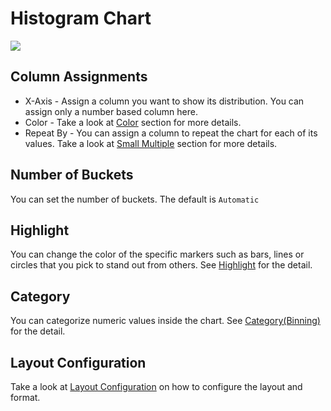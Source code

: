 # Histogram Chart

![](images/histogram.png)

## Column Assignments

* X-Axis - Assign a column you want to show its distribution. You can assign only a number based column here.
* Color - Take a look at [Color](color.md) section for more details.
* Repeat By - You can assign a column to repeat the chart for each of its values. Take a look at [Small Multiple](small-multiple.md) section for more details.

## Number of Buckets

You can set the number of buckets. The default is `Automatic`


## Highlight 

You can change the color of the specific markers such as bars, lines or circles that you pick to stand out from others. See [Highlight](viz/highlight.md) for the detail. 

## Category 

You can categorize numeric values inside the chart. See [Category(Binning)](category.md) for the detail.




## Layout Configuration

Take a look at [Layout Configuration](layout.md) on how to configure the layout and format. 
